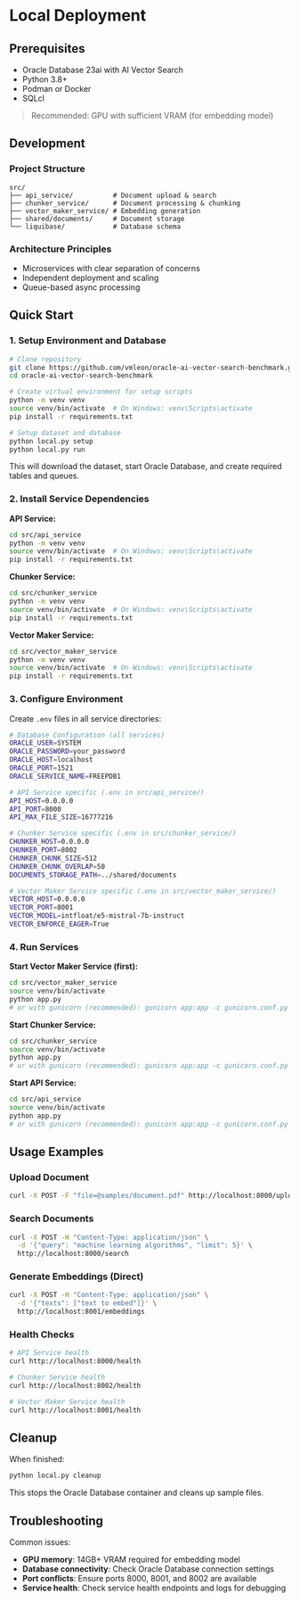 # Local Deployment

## Prerequisites

- Oracle Database 23ai with AI Vector Search
- Python 3.8+
- Podman or Docker
- SQLcl

> Recommended: GPU with sufficient VRAM (for embedding model)

## Development

### Project Structure

```
src/
├── api_service/          # Document upload & search
├── chunker_service/      # Document processing & chunking
├── vector_maker_service/ # Embedding generation
├── shared/documents/     # Document storage
└── liquibase/            # Database schema
```

### Architecture Principles

- Microservices with clear separation of concerns
- Independent deployment and scaling
- Queue-based async processing

## Quick Start

### 1. Setup Environment and Database

```bash
# Clone repository
git clone https://github.com/vmleon/oracle-ai-vector-search-benchmark.git
cd oracle-ai-vector-search-benchmark

# Create virtual environment for setup scripts
python -m venv venv
source venv/bin/activate  # On Windows: venv\Scripts\activate
pip install -r requirements.txt

# Setup dataset and database
python local.py setup
python local.py run
```

This will download the dataset, start Oracle Database, and create required tables and queues.

### 2. Install Service Dependencies

**API Service:**

```bash
cd src/api_service
python -m venv venv
source venv/bin/activate  # On Windows: venv\Scripts\activate
pip install -r requirements.txt
```

**Chunker Service:**

```bash
cd src/chunker_service
python -m venv venv
source venv/bin/activate  # On Windows: venv\Scripts\activate
pip install -r requirements.txt
```

**Vector Maker Service:**

```bash
cd src/vector_maker_service
python -m venv venv
source venv/bin/activate  # On Windows: venv\Scripts\activate
pip install -r requirements.txt
```

### 3. Configure Environment

Create `.env` files in all service directories:

```bash
# Database Configuration (all services)
ORACLE_USER=SYSTEM
ORACLE_PASSWORD=your_password
ORACLE_HOST=localhost
ORACLE_PORT=1521
ORACLE_SERVICE_NAME=FREEPDB1

# API Service specific (.env in src/api_service/)
API_HOST=0.0.0.0
API_PORT=8000
API_MAX_FILE_SIZE=16777216

# Chunker Service specific (.env in src/chunker_service/)
CHUNKER_HOST=0.0.0.0
CHUNKER_PORT=8002
CHUNKER_CHUNK_SIZE=512
CHUNKER_CHUNK_OVERLAP=50
DOCUMENTS_STORAGE_PATH=../shared/documents

# Vector Maker Service specific (.env in src/vector_maker_service/)
VECTOR_HOST=0.0.0.0
VECTOR_PORT=8001
VECTOR_MODEL=intfloat/e5-mistral-7b-instruct
VECTOR_ENFORCE_EAGER=True
```

### 4. Run Services

**Start Vector Maker Service (first):**

```bash
cd src/vector_maker_service
source venv/bin/activate
python app.py
# or with gunicorn (recommended): gunicorn app:app -c gunicorn.conf.py
```

**Start Chunker Service:**

```bash
cd src/chunker_service
source venv/bin/activate
python app.py
# or with gunicorn (recommended): gunicorn app:app -c gunicorn.conf.py
```

**Start API Service:**

```bash
cd src/api_service
source venv/bin/activate
python app.py
# or with gunicorn (recommended): gunicorn app:app -c gunicorn.conf.py
```

## Usage Examples

### Upload Document

```bash
curl -X POST -F "file=@samples/document.pdf" http://localhost:8000/upload
```

### Search Documents

```bash
curl -X POST -H "Content-Type: application/json" \
  -d '{"query": "machine learning algorithms", "limit": 5}' \
  http://localhost:8000/search
```

### Generate Embeddings (Direct)

```bash
curl -X POST -H "Content-Type: application/json" \
  -d '{"texts": ["text to embed"]}' \
  http://localhost:8001/embeddings
```

### Health Checks

```bash
# API Service health
curl http://localhost:8000/health

# Chunker Service health
curl http://localhost:8002/health

# Vector Maker Service health
curl http://localhost:8001/health
```

## Cleanup

When finished:

```bash
python local.py cleanup
```

This stops the Oracle Database container and cleans up sample files.

## Troubleshooting

Common issues:

- **GPU memory**: 14GB+ VRAM required for embedding model
- **Database connectivity**: Check Oracle Database connection settings
- **Port conflicts**: Ensure ports 8000, 8001, and 8002 are available
- **Service health**: Check service health endpoints and logs for debugging
